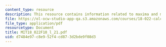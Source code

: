 ```yaml
---
content_type: resource
description: This resource contains information related to maxima and minima.
file: https://ol-ocw-studio-app-qa.s3.amazonaws.com/courses/18-022-calculus-of-several-variables-fall-2010/d7484e97c8e952f4cd873d2bde9f08d3_MIT18_022F10_l_21.pdf
file_type: application/pdf
resourcetype: Document
title: MIT18_022F10_l_21.pdf
uid: d7484e97-c8e9-52f4-cd87-3d2bde9f08d3
---
```

